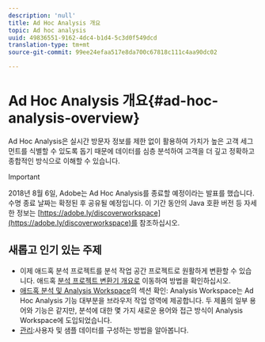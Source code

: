 ```yaml
---
description: 'null'
title: Ad Hoc Analysis 개요
topic: Ad hoc analysis
uuid: 49836551-9162-4dc4-b1d4-5c3d0f549dcd
translation-type: tm+mt
source-git-commit: 99ee24efaa517e8da700c67818c111c4aa90dc02

---
```



# Ad Hoc Analysis 개요{#ad-hoc-analysis-overview}

Ad Hoc Analysis은 실시간 방문자 정보를 제한 없이 활용하여 가치가 높은 고객 세그먼트를 식별할 수 있도록 돕기 때문에 데이터를 심층 분석하여 고객을 더 깊고 정확하고 종합적인 방식으로 이해할 수 있습니다.

>[!Important]
>2018년 8월 6일, Adobe는 Ad Hoc Analysis를 종료할 예정이라는 발표를 했습니다. 수명 종료 날짜는 확정된 후 공유될 예정입니다. 이 기간 동안의 Java 호환 버전 등 자세한 정보는 [https://adobe.ly/discoverworkspace](https://adobe.ly/discoverworkspace)를 참조하십시오.

## 새롭고 인기 있는 주제

* 이제 애드혹 분석 프로젝트를 분석 작업 공간 프로젝트로 원활하게 변환할 수 있습니다. 애드혹 [분석 프로젝트 변환기 개요로](/help/analyze/ad-hoc-analysis/c-aha-project-converter/aha2aw-overview.md) 이동하여 방법을 확인하십시오.
* [애드혹 분석 및 Analysis Workspace](/help/analyze/analysis-workspace/adhocanalysis-vs-analysisworkspace.md)의 섹션 확인: Analysis Workspace는 Ad Hoc Analysis 기능 대부분을 브라우저 작업 영역에 제공합니다. 두 제품의 일부 용어와 기능은 같지만, 분석에 대한 몇 가지 새로운 용어와 접근 방식이 Analysis Workspace에 도입되었습니다.
* [관리](/help/analyze/ad-hoc-analysis/c-administration.md):사용자 및 샘플 데이터를 구성하는 방법을 알아봅니다.

